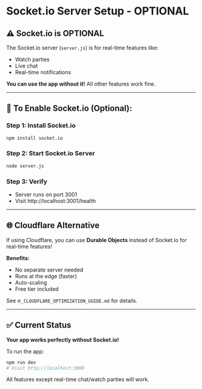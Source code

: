 # Socket.io Server Setup - OPTIONAL

## ⚠️ **Socket.io is OPTIONAL**

The Socket.io server (`server.js`) is for real-time features like:
- Watch parties
- Live chat
- Real-time notifications

**You can use the app without it!** All other features work fine.

---

## 🚀 **To Enable Socket.io (Optional):**

### **Step 1: Install Socket.io**
```bash
npm install socket.io
```

### **Step 2: Start Socket.io Server**
```bash
node server.js
```

### **Step 3: Verify**
- Server runs on port 3001
- Visit http://localhost:3001/health

---

## 🌐 **Cloudflare Alternative**

If using Cloudflare, you can use **Durable Objects** instead of Socket.io for real-time features!

**Benefits:**
- No separate server needed
- Runs at the edge (faster)
- Auto-scaling
- Free tier included

See `🌐_CLOUDFLARE_OPTIMIZATION_GUIDE.md` for details.

---

## ✅ **Current Status**

**Your app works perfectly without Socket.io!**

To run the app:
```bash
npm run dev
# Visit http://localhost:3000
```

All features except real-time chat/watch parties will work.

